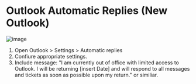 # Outlook Automatic Replies (New Outlook)

![image](https://github.com/user-attachments/assets/cbdf0876-4ea5-4c12-8dc1-665aa59e3546)

1. Open Outlook > Settings > Automatic replies
2. Confiure appropriate settings.
3. Include message: "I am currently out of office with limited access to Outlook. I will be returning [insert Date] and will respond to all messages and tickets as soon as possible upon my return." or similiar. 
